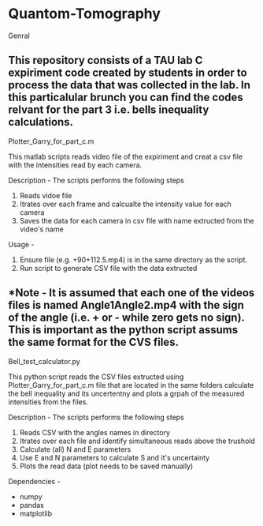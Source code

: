 # Quantom-Tomography
Genral

This repository consists of a TAU lab C expiriment code created by students in order to process the data that was collected in the lab.
In this particalular brunch you can find the codes relvant for the part 3 i.e. bells inequality calculations. 
-----
Plotter_Garry_for_part_c.m

This  matlab scripts reads video file of the expiriment and creat a csv file with the intensities read by each camera.

Description - The scripts performs the following steps
  1. Reads vidoe file
  2. Itrates over each frame and calcualte the intensity value for each camera
  3. Saves the data for each camera in csv file with name extructed from the video's name

Usage -
  1. Ensure file (e.g. +90+112.5.mp4) is in the same directory as the script.
  2. Run script to generate CSV file with the data extructed

*Note -
It is assumed that each one of the videos files is named Angle1Angle2.mp4 with the sign of the angle (i.e. + or - while zero gets no sign). This is important as the python script assums the same format for the CVS files.
-----
Bell_test_calculator.py

This python script reads the CSV files extructed using Plotter_Garry_for_part_c.m file that are located in the same folders calculate the bell inequality and its uncertentny and plots a grpah of the measured intensities from the files.

Description - The scripts performs the following steps
  1. Reads CSV with the angles names in directory
  2. Itrates over each file and identify simultaneous reads above the trushold 
  3. Calculate (all) N and E parameters
  4. Use E and N parameters to calculate S and it's uncertainty
  5. Plots the read data (plot needs to be saved manually)

Dependencies - 
  * numpy
  * pandas
  * matplotlib
